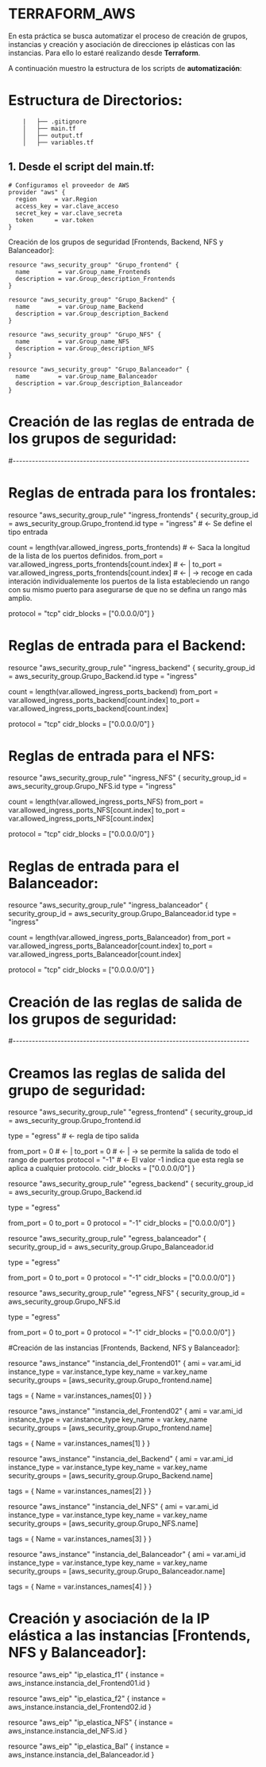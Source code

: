 # TERRAFORM_AWS

En esta práctica se busca automatizar el proceso de creación de grupos, instancias y creación y asociación de direcciones ip elásticas con las instancias.
Para ello lo estaré realizando desde **Terraform**.

A continuación muestro la estructura de los scripts de **automatización**:
 # Estructura de Directorios:

```
    |   ├── .gitignore
    │   ├── main.tf
    │   ├── output.tf
    │   ├── variables.tf

```
 ## 1. Desde el script del main.tf:
 
```
# Configuramos el proveedor de AWS
provider "aws" {
  region     = var.Region
  access_key = var.clave_acceso
  secret_key = var.clave_secreta
  token      = var.token
}
```

Creación de los grupos de seguridad [Frontends, Backend, NFS y Balanceador]:

```
resource "aws_security_group" "Grupo_frontend" {
  name        = var.Group_name_Frontends
  description = var.Group_description_Frontends
}
```
```
resource "aws_security_group" "Grupo_Backend" {
  name        = var.Group_name_Backend
  description = var.Group_description_Backend
}
```
```
resource "aws_security_group" "Grupo_NFS" {
  name        = var.Group_name_NFS
  description = var.Group_description_NFS
}
```
```
resource "aws_security_group" "Grupo_Balanceador" {
  name        = var.Group_name_Balanceador
  description = var.Group_description_Balanceador
}
```

# Creación de las reglas de entrada de los grupos de seguridad:
#--------------------------------------------------------------------------
# Reglas de entrada para los frontales:

resource "aws_security_group_rule" "ingress_frontends" {
  security_group_id = aws_security_group.Grupo_frontend.id
  type              = "ingress" # <- Se define el tipo entrada

  count     = length(var.allowed_ingress_ports_frontends)      # <- Saca la longitud de la lista de los puertos definidos.
  from_port = var.allowed_ingress_ports_frontends[count.index] # <- |
  to_port   = var.allowed_ingress_ports_frontends[count.index] # <- | -> recoge en cada interación individualemente los puertos de la lista estableciendo un rango con su mismo puerto para asegurarse de que no se defina un rango más amplio.

  protocol    = "tcp"
  cidr_blocks = ["0.0.0.0/0"]
}

# Reglas de entrada para el Backend:

resource "aws_security_group_rule" "ingress_backend" {
  security_group_id = aws_security_group.Grupo_Backend.id
  type              = "ingress"

  count     = length(var.allowed_ingress_ports_backend)
  from_port = var.allowed_ingress_ports_backend[count.index]
  to_port   = var.allowed_ingress_ports_backend[count.index]

  protocol    = "tcp"
  cidr_blocks = ["0.0.0.0/0"]
}

# Reglas de entrada para el NFS:

resource "aws_security_group_rule" "ingress_NFS" {
  security_group_id = aws_security_group.Grupo_NFS.id
  type              = "ingress"

  count     = length(var.allowed_ingress_ports_NFS)
  from_port = var.allowed_ingress_ports_NFS[count.index]
  to_port   = var.allowed_ingress_ports_NFS[count.index]

  protocol    = "tcp"
  cidr_blocks = ["0.0.0.0/0"]
}

# Reglas de entrada para el Balanceador:

resource "aws_security_group_rule" "ingress_balanceador" {
  security_group_id = aws_security_group.Grupo_Balanceador.id
  type              = "ingress"

  count     = length(var.allowed_ingress_ports_Balanceador)
  from_port = var.allowed_ingress_ports_Balanceador[count.index]
  to_port   = var.allowed_ingress_ports_Balanceador[count.index]

  protocol    = "tcp"
  cidr_blocks = ["0.0.0.0/0"]
}
# Creación de las reglas de salida de los grupos de seguridad:
#--------------------------------------------------------------------------

# Creamos las reglas de salida del grupo de seguridad:


resource "aws_security_group_rule" "egress_frontend" {
  security_group_id = aws_security_group.Grupo_frontend.id

  type = "egress" # <- regla de tipo salida

  from_port   = 0    # <- |
  to_port     = 0    # <- | -> se permite la salida de todo el rango de puertos
  protocol    = "-1" # <- El valor -1 indica que esta regla se aplica a cualquier protocolo.
  cidr_blocks = ["0.0.0.0/0"]
}


resource "aws_security_group_rule" "egress_backend" {
  security_group_id = aws_security_group.Grupo_Backend.id

  type = "egress"

  from_port   = 0
  to_port     = 0
  protocol    = "-1"
  cidr_blocks = ["0.0.0.0/0"]
}

resource "aws_security_group_rule" "egress_balanceador" {
  security_group_id = aws_security_group.Grupo_Balanceador.id

  type = "egress"

  from_port   = 0
  to_port     = 0
  protocol    = "-1"
  cidr_blocks = ["0.0.0.0/0"]
}

resource "aws_security_group_rule" "egress_NFS" {
  security_group_id = aws_security_group.Grupo_NFS.id

  type = "egress"

  from_port   = 0
  to_port     = 0
  protocol    = "-1"
  cidr_blocks = ["0.0.0.0/0"]
}

#Creación de las instancias [Frontends, Backend, NFS y Balanceador]:

resource "aws_instance" "instancia_del_Frontend01" {
  ami             = var.ami_id
  instance_type   = var.instance_type
  key_name        = var.key_name
  security_groups = [aws_security_group.Grupo_frontend.name]

  tags = {
    Name = var.instances_names[0]
  }
}

resource "aws_instance" "instancia_del_Frontend02" {
  ami             = var.ami_id
  instance_type   = var.instance_type
  key_name        = var.key_name
  security_groups = [aws_security_group.Grupo_frontend.name]

  tags = {
    Name = var.instances_names[1]
  }
}

resource "aws_instance" "instancia_del_Backend" {
  ami             = var.ami_id
  instance_type   = var.instance_type
  key_name        = var.key_name
  security_groups = [aws_security_group.Grupo_Backend.name]

  tags = {
    Name = var.instances_names[2]
  }
}

resource "aws_instance" "instancia_del_NFS" {
  ami             = var.ami_id
  instance_type   = var.instance_type
  key_name        = var.key_name
  security_groups = [aws_security_group.Grupo_NFS.name]

  tags = {
    Name = var.instances_names[3]
  }
}

resource "aws_instance" "instancia_del_Balanceador" {
  ami             = var.ami_id
  instance_type   = var.instance_type
  key_name        = var.key_name
  security_groups = [aws_security_group.Grupo_Balanceador.name]

  tags = {
    Name = var.instances_names[4]
  }
}
# Creación y asociación de la IP elástica a las instancias [Frontends, NFS y Balanceador]:

resource "aws_eip" "ip_elastica_f1" {
  instance = aws_instance.instancia_del_Frontend01.id
}

resource "aws_eip" "ip_elastica_f2" {
  instance = aws_instance.instancia_del_Frontend02.id
}

resource "aws_eip" "ip_elastica_NFS" {
  instance = aws_instance.instancia_del_NFS.id
}

resource "aws_eip" "ip_elastica_Bal" {
  instance = aws_instance.instancia_del_Balanceador.id
}
```
